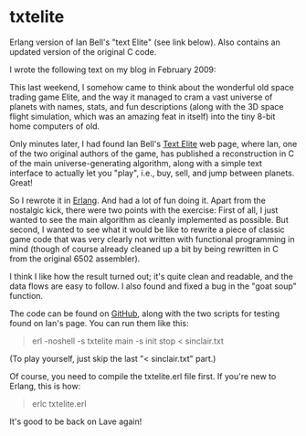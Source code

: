 # txtelite
Erlang version of Ian Bell's "text Elite" (see link below). Also contains an updated version of the original C code.

I wrote the following text on my blog in February 2009:

This last weekend, I somehow came to think about the wonderful old space trading game Elite,
and the way it managed to cram a vast universe of planets with names, stats, and fun descriptions
(along with the 3D space flight simulation, which was an amazing feat in itself) into the tiny
8-bit home computers of old.

Only minutes later, I had found Ian Bell's <a href="http://www.iancgbell.clara.net/elite/text/">Text Elite</a>
web page, where Ian, one of the two original authors of the game, has published a reconstruction in C of the
main universe-generating algorithm, along with a simple text interface to actually let you "play",
i.e., buy, sell, and jump between planets. Great!

So I rewrote it in <a href="http://www.erlang.org/">Erlang</a>. And had a lot of fun doing it.
Apart from the nostalgic kick, there were two points with the exercise:
First of all, I just wanted to see the main algorithm as cleanly implemented as possible.
But second, I wanted to see what it would be like to rewrite a piece of classic game code that was
very clearly not written with functional programming in mind (though of course already cleaned up a bit
by being rewritten in C from the original 6502 assembler).

I think I like how the result turned out; it's quite clean and readable, and the data flows are easy to follow.
I also found and fixed a bug in the "goat soup" function.

The code can be found on <a href="https://github.com/richcarl/txtelite">GitHub</a>,
along with the two scripts for testing found on Ian's page. You can run them like this:
<blockquote>erl -noshell -s txtelite main -s init stop &lt; sinclair.txt</blockquote>
(To play yourself, just skip the last "< sinclair.txt" part.)

Of course, you need to compile the txtelite.erl file first. If you're new to Erlang, this is how:
<blockquote>erlc txtelite.erl</blockquote>

It's good to be back on Lave again!
